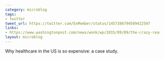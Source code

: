 ```yaml
---
category: microblog
tags:
- twitter
tweet_url: https://twitter.com/ExMember/status/1457386794509422597
links:
- https://www.washingtonpost.com/news/wonk/wp/2015/09/09/the-crazy-reason-it-costs-14000-to-treat-a-snakebite-with-14-medicine/
layout: microblog
---
```

Why healthcare in the US is so expensive: a case study.

